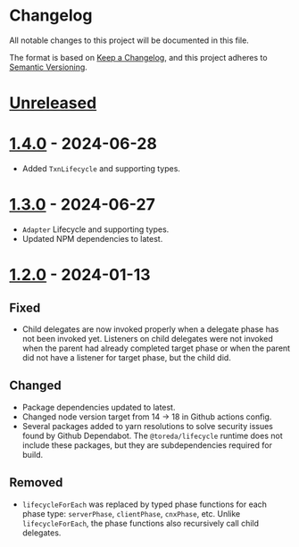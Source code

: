 # Changelog

All notable changes to this project will be documented in this file.

The format is based on [Keep a Changelog](https://keepachangelog.com/en/1.0.0/),
and this project adheres to [Semantic Versioning](https://semver.org/spec/v2.0.0.html).

# [Unreleased]

# [1.4.0] - 2024-06-28
* Added `TxnLifecycle` and supporting types.

# [1.3.0] - 2024-06-27

* `Adapter` Lifecycle and supporting types.
* Updated NPM dependencies to latest.

# [1.2.0] - 2024-01-13

## Fixed
* Child delegates are now invoked properly when a delegate phase has not been invoked yet. Listeners on child delegates were not invoked when the parent had already completed target phase or when the parent did not have a listener for target phase, but the child did.

## Changed
* Package dependencies updated to latest.
* Changed node version target from 14 -> 18 in Github actions config.
* Several packages added to yarn resolutions to solve security issues found by Github Dependabot. The `@toreda/lifecycle` runtime does not  include these packages, but they are subdependencies required for build.

## Removed
* `lifecycleForEach` was replaced by typed phase functions for each phase type: `serverPhase`, `clientPhase`, `cnxPhase`, etc. Unlike `lifecycleForEach`, the phase functions also recursively call child delegates.

[unreleased]: https://github.com/toreda/lifecycle/compare/v1.4.0...HEAD
[1.4.0]: https://github.com/toreda/lifecycle/compare/v1.3.0...v1.4.0
[1.3.0]: https://github.com/toreda/lifecycle/compare/v1.2.0...v1.3.0
[1.2.0]: https://github.com/toreda/lifecycle/compare/v0.0.0...v1.2.0


